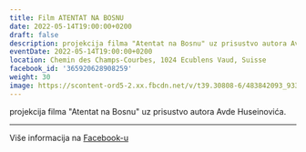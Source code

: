 ```yaml
---
title: Film ATENTAT NA BOSNU
date: 2022-05-14T19:00:00+0200
draft: false
description: projekcija filma "Atentat na Bosnu" uz prisustvo autora Avde Huseinovića.
eventDate: 2022-05-14T19:00:00+0200
location: Chemin des Champs-Courbes, 1024 Ecublens Vaud, Suisse
facebook_id: '365920628908259'
weight: 30
image: https://scontent-ord5-2.xx.fbcdn.net/v/t39.30808-6/483842093_9330013443761058_8599832410174975788_n.jpg?_nc_cat=104&ccb=1-7&_nc_sid=9e60e4&_nc_ohc=OJuipDTQA8kQ7kNvwGTQC2p&_nc_oc=AdnQj5ps2hxS6wsgT4OGe_FlBBTNbpmV4-RoC7p2O9buGT_TaN5aLoNUoNxZ5EXR4Wk&_nc_zt=23&_nc_ht=scontent-ord5-2.xx&edm=ABTKTjYEAAAA&_nc_gid=jzehMV-tIWkMxiBPldfPOA&oh=00_AfW0sHyDglQ114uOPo6_oTXSyDUCCEeQsQi8HdzNMXTUdQ&oe=6895E953
---
```


projekcija filma "Atentat na Bosnu" uz prisustvo autora Avde Huseinovića.

---

Više informacija na [Facebook-u](https://facebook.com/events/365920628908259)